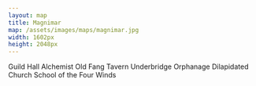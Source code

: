 ```yaml
---
layout: map
title: Magnimar
map: /assets/images/maps/magnimar.jpg
width: 1602px
height: 2048px
---
```

<span class="--left" style="top:1174px;left:1242px;" data-value="Guild Hall">Guild Hall</span>
<span class="--left" style="top:1245px;left:1271px;" data-value="Alchemist">Alchemist</span>
<span class="--right" style="top:915px;left:769px;" data-value="Old Fang Tavern">Old Fang Tavern</span>
<span class="--left" style="top:1533px;left:329px;" data-value="Underbridge Orphanage">Underbridge Orphanage</span>
<span class="--left" style="top:1614px;left:314px;" data-value="Dilapidated Church">Dilapidated Church</span>
<span class="--right" style="top:294px;left:674px;" data-value="School of the Four Winds">School of the Four Winds</span>
